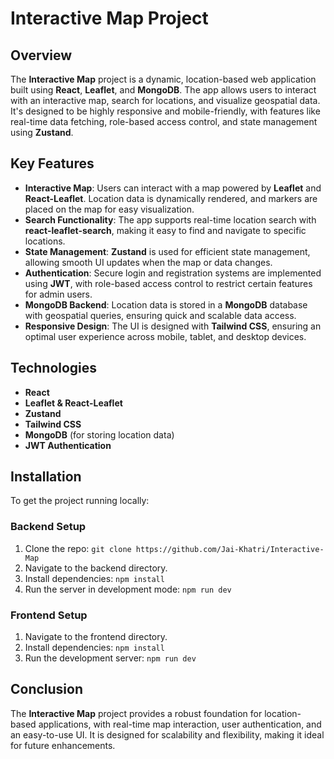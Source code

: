 # Interactive Map Project

## Overview
The **Interactive Map** project is a dynamic, location-based web application built using **React**, **Leaflet**, and **MongoDB**. The app allows users to interact with an interactive map, search for locations, and visualize geospatial data. It's designed to be highly responsive and mobile-friendly, with features like real-time data fetching, role-based access control, and state management using **Zustand**.

## Key Features

- **Interactive Map**: Users can interact with a map powered by **Leaflet** and **React-Leaflet**. Location data is dynamically rendered, and markers are placed on the map for easy visualization.
- **Search Functionality**: The app supports real-time location search with **react-leaflet-search**, making it easy to find and navigate to specific locations.
- **State Management**: **Zustand** is used for efficient state management, allowing smooth UI updates when the map or data changes.
- **Authentication**: Secure login and registration systems are implemented using **JWT**, with role-based access control to restrict certain features for admin users.
- **MongoDB Backend**: Location data is stored in a **MongoDB** database with geospatial queries, ensuring quick and scalable data access.
- **Responsive Design**: The UI is designed with **Tailwind CSS**, ensuring an optimal user experience across mobile, tablet, and desktop devices.

## Technologies

- **React**
- **Leaflet & React-Leaflet**
- **Zustand**
- **Tailwind CSS**
- **MongoDB** (for storing location data)
- **JWT Authentication**

## Installation

To get the project running locally:

### Backend Setup
1. Clone the repo: `git clone https://github.com/Jai-Khatri/Interactive-Map`
2. Navigate to the backend directory.
3. Install dependencies: `npm install`
4. Run the server in development mode: `npm run dev`

### Frontend Setup
1. Navigate to the frontend directory.
2. Install dependencies: `npm install`
3. Run the development server: `npm run dev`

## Conclusion
The **Interactive Map** project provides a robust foundation for location-based applications, with real-time map interaction, user authentication, and an easy-to-use UI. It is designed for scalability and flexibility, making it ideal for future enhancements.

